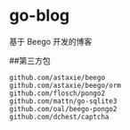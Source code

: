 go-blog
=======

基于 Beego 开发的博客

##第三方包

```
github.com/astaxie/beego
github.com/astaxie/beego/orm
github.com/flosch/pongo2
github.com/mattn/go-sqlite3
github.com/oal/beego-pongo2
github.com/dchest/captcha
```
